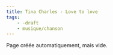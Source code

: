 ```yaml
---
title: Tina Charles - Love to love
tags:
    - -draft
    - musique/chanson
---
```


Page créée automatiquement, mais vide.
